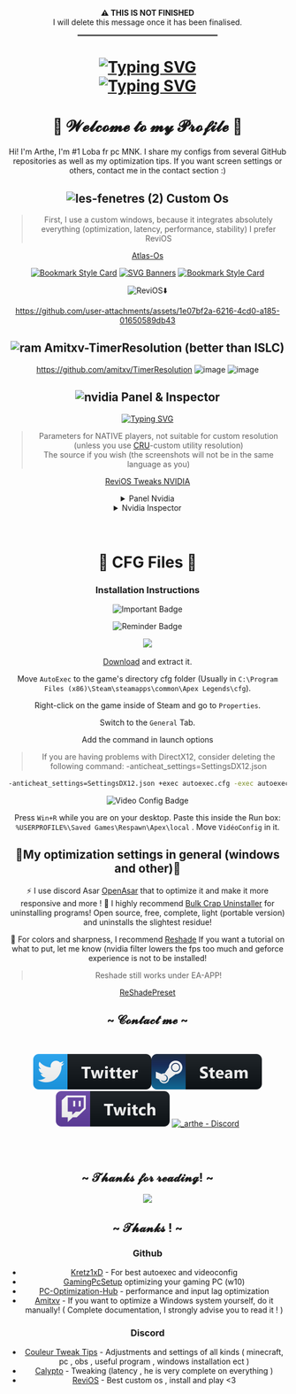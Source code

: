 <div align="center">

<p align="center">
   <strong>⚠️ THIS IS NOT FINISHED</strong><br>
   I will delete this message once it has been finalised.
</p>

<hr style="width:50%;border:1px solid gray;">

<h1 align="center">
   <a href="https://git.io/typing-svg">
      <img src="https://readme-typing-svg.demolab.com?font=Fira+Code&duration=2000&pause=900&color=00B1FF&center=true&width=435&lines=Version+2.0%3A+Final+Configuration" alt="Typing SVG" />
   </a>
   <br>
   <a href="https://git.io/typing-svg">
      <img src="https://readme-typing-svg.demolab.com?font=Fira+Code&duration=1900&pause=300&color=FF7F00&center=true&width=435&lines=17%2F09%2F2024" alt="Typing SVG" />  
   </a>
</h1>

<h1 align="center"> 💖 𝓦𝓮𝓵𝓬𝓸𝓶𝓮 𝓽𝓸 𝓶𝔂 𝓟𝓻𝓸𝓯𝓲𝓵𝓮 💖 </h1>

<p align="center">
   Hi! I'm Arthe, I'm #1 Loba fr pc MNK. I share my configs from several GitHub repositories as well as my optimization tips.  
   If you want screen settings or others, contact me in the contact section :)
</p>


<div align="center">


## ![les-fenetres (2)](https://user-images.githubusercontent.com/119135536/224665433-e0706b00-7eb3-434f-a2ed-64aa25680cfe.png)  Custom Os


> First, I use a custom windows, because it integrates absolutely everything (optimization, latency, performance, stability) I prefer ReviOS

<a href="https://atlasos.net/path/to/file.html">Atlas-Os</a>

[![Bookmark Style Card](https://svg.bookmark.style/api?url=https://github.com/atlas-os/atlas&mode=light&style=horizontal)](https://github.com/atlas-os/atlas)
[![SVG Banners](https://svg-banners.vercel.app/api?type=luminance&text1=OR%20💖&width=720&height=100)](https://github.com/Akshay090/svg-banners)
[![Bookmark Style Card](https://svg.bookmark.style/api?url=https://www.revi.cc/&mode=light&style=horizontal)](https://www.revi.cc/)

   ![ReviOS](https://img.shields.io/badge/Settings-Revision%20Tools-blue?style=flat-square):arrow_down:
 




https://github.com/user-attachments/assets/1e07bf2a-6216-4cd0-a185-01650589db43

 
  


## ![ram](https://user-images.githubusercontent.com/119135536/224673270-ce31eab4-a47b-4e73-9e38-76b98ac256ae.png) Amitxv-TimerResolution (better than ISLC)
   

https://github.com/amitxv/TimerResolution
 ![image](https://github.com/LobArthe/Apex-Settings-240HZ-2K/assets/119135536/41296ba4-e63f-47be-8b83-80a2bd36ecc7)
![image](https://github.com/LobArthe/Apex-Settings-240HZ-2K/assets/119135536/d960c87b-0815-48c9-84ba-bf8a0d08d977)

## ![nvidia](https://user-images.githubusercontent.com/119135536/224661940-6ffef15c-c671-4e0f-bdda-9c7e14606c93.png) Panel & Inspector

  <a href="https://git.io/typing-svg"><img src="https://readme-typing-svg.demolab.com?font=Fira+Code&size=36&duration=1000&pause=5000&color=00D72B&center=true&multiline=true&random=false&width=435&lines=NVIDIA" alt="Typing SVG" /></a>
> Parameters for NATIVE players, not suitable for custom resolution (unless you use [CRU](https://www.monitortests.com/forum/Thread-Custom-Resolution-Utility-CRU)-custom utility resolution)  
> The source if you wish (the screenshots will not be in the same language as you)


 [ReviOS Tweaks NVIDIA](https://revi.cc/docs/post-install#nvidia-control-panel-tweaks)
   <details>
   <summary>Panel Nvidia</summary>

   >
   > ![image](https://github.com/LobArthe/The-Finals-optimization/assets/119135536/d2191400-3508-4f5a-9c7d-e34524532482) 
   > |![image](https://github.com/LobArthe/The-Finals-optimization/assets/119135536/349e57a9-f69a-4f9e-a5b4-7ad001c7eba1)
   > |![image](https://github.com/LobArthe/The-Finals-optimization/assets/119135536/4ac3ae5b-a0c4-4a69-8b78-2886426d269f)
   >
   > 
   > 

   </details>

<details>
   <summary>Nvidia Inspector</summary>

   >
   > Download and extract on your desktop (télécharger et extraire sur votre bureau) 
[Nvidia Inspector](https://github.com/Orbmu2k/nvidiaProfileInspector) 

   First, download and extract [Profil Apex By Arthe.zip](https://github.com/user-attachments/files/17022107/Profil.Apex.By.Arthe.zip)

  Put only PROFILE BASE PROFILE IN PROFILE BASE! click 'Apply changes' ![image](https://github.com/LobArthe/The-Finals-optimization/assets/119135536/966099d6-1628-4b83-b880-982eb629629c)

   🚩Enter the profile, wait for it to load, then simply click on ‘apply changes’ in the top right-hand corner.
The basic profile and the apex will be acquired! :white_check_mark:🚩
   > 
   Thanks you ! if you have problem , use 'contact me' section (A video is coming soon if you don't understand!)
</details>


 </br> 
</div>
<br>
<div>
 <h1 align="center">📝 CFG Files 📝</h2>

<h3 align="center">Installation Instructions</h2>

<p align="center">
    <img src="https://img.shields.io/badge/-Important-blue?style=for-the-badge&logo=appveyor" alt="Important Badge">
</p>

<p align="center">
    <img src="https://img.shields.io/badge/-don't%20forget%20to%20set%20'read%20only'%20on%20videoconfig%20and%20the%20autoexec!!!!-red?style=for-the-badge&logo=appveyor" alt="Reminder Badge">
</p>
<p align="center">
    <img src="https://img.shields.io/badge/-Right%20click%20on%20'properties'%20and%20read%20only%20at%20the%20bottom%20left!-important??style=for-the-badge-square">
</p>

  [Download](https://github.com/user-attachments/files/17022318/Download.zip) and extract it.

  Move `AutoExec` to the game's directory cfg folder (Usually in `C:\Program Files (x86)\Steam\steamapps\common\Apex Legends\cfg`).

  Right-click on the game inside of Steam and go to `Properties`.

  Switch to the `General` Tab.

                                          
   Add the command in launch options 
> If you are having problems with DirectX12, consider deleting the following command: -anticheat_settings=SettingsDX12.json
```sh
-anticheat_settings=SettingsDX12.json +exec autoexec.cfg -exec autoexec.cfg -dev +fps_max +building_cubemaps 1 +mat_letterbox_aspect_goal 0 +mat_letterbox_aspect_threshold 0 -freq 240 .
```
  

 <p align="center">
    <img src="https://img.shields.io/badge/Video-Config-blue?style=for-the-badge-square" alt="Video Config Badge" width="130">
</p>

  Press `Win+R` while you are on your desktop.
  Paste this inside the Run box: `%USERPROFILE%\Saved Games\Respawn\Apex\local` .
 Move `VidéoConfig` in it.




  <h2 align="center">            💖My optimization settings in general (windows and other)💖 </h2>
  <div align="center">
 
 ⚡ I use discord Asar [OpenAsar](https://openasar.dev/) that to optimize it and make it more responsive and more ! 
 📌 I highly recommend [Bulk Crap Uninstaller](https://github.com/Klocman/Bulk-Crap-Uninstaller) for uninstalling programs! Open source, free, complete, light (portable version) and uninstalls the slightest residue! 

 🔭 For colors and sharpness, I recommend [Reshade](https://reshade.me/) If you want a tutorial on what to put, let me know (nvidia filter lowers the fps too much and geforce experience is not to be installed! 
> Reshade still works under EA-APP!

[ReShadePreset](https://github.com/LobArthe/Apex-Settings-240HZ-2K/files/12388347/ReShadePreset.zip)


   <h2 align="center">            ~ 𝓒𝓸𝓷𝓽𝓪𝓬𝓽 𝓶𝓮 ~ </h2>
  <div align="center">
  </div>
</br>

<p align="center">
<!-- For more icons please follow  https://github.com/MikeCodesDotNET/ColoredBadges -->
    
 <a href="https://twitter.com/remy_ftz" target="_blank"><img src="https://raw.githubusercontent.com/MikeCodesDotNET/ColoredBadges/master/svg/social/twitter.svg"></a><a href="https://steamcommunity.com/profiles/76561198195683734/"><img src="https://raw.githubusercontent.com/MikeCodesDotNET/ColoredBadges/master/svg/social/steam.svg"/></a><a href="https://www.twitch.tv/arthe__"><img src="https://raw.githubusercontent.com/MikeCodesDotNET/ColoredBadges/master/svg/streaming/twitch.svg"/></a> <a href="https://"><img src="https://img.shields.io/badge/__arthe-Discord-7289DA" alt="_arthe - Discord"></a>
</br>



    
   </br> 
</div>
<br>
<div>
<h2 align="center"> ~ 𝓣𝓱𝓪𝓷𝓴𝓼 𝓯𝓸𝓻 𝓻𝓮𝓪𝓭𝓲𝓷𝓰! ~ </h2>
<div align="center">
<img src="https://media.tenor.com/899h7460Lz8AAAAC/getting-ready-raymond-reddington.gif">


 
 <h2 align="center"> ~ 𝓣𝓱𝓪𝓷𝓴𝓼 ! ~ </h2>
 </div>
 
 ### Github
 - [Kretz1xD](https://github.com/kretz1xD/Apex-Legends-Tweaks) - For best autoexec and videoconfig 
 - [GamingPcSetup](https://github.com/djdallmann/GamingPCSetup/)  optimizing your gaming PC (w10)
 - [PC-Optimization-Hub](https://github.com/BoringBoredom/PC-Optimization-Hub) - performance and input lag optimization
 - [Amitxv](https://github.com/amitxv/PC-Tuning) - If you want to optimize a Windows system yourself, do it manually! ( Complete documentation, I strongly advise you to read it ! )
 
 ### Discord
 - [Couleur Tweak Tips](https://github.com/couleur-tweak-tips) - Adjustments and settings of all kinds ( minecraft, pc , obs , useful program , windows installation ect )  
 - [Calypto](https://discord.com/invite/QvPubRq) - Tweaking (latency , he is very complete on everything )
 - [ReviOS](https://discord.gg/962y4pU) - Best custom os  , install and play <3



